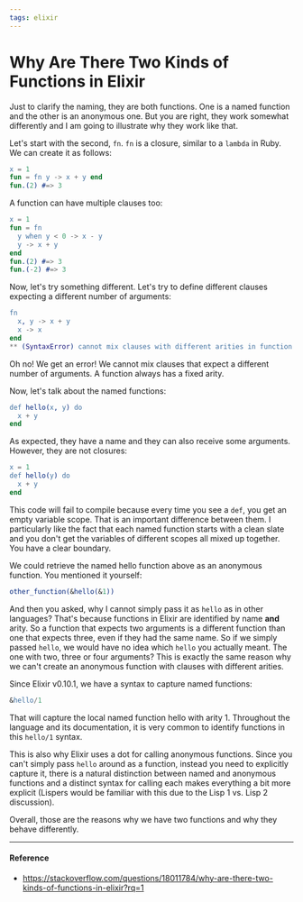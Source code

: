 ```yaml
---
tags: elixir
---
```


# Why Are There Two Kinds of Functions in Elixir

Just to clarify the naming, they are both functions. One is a named function and the other is an anonymous one. But you are right, they work somewhat differently and I am going to illustrate why they work like that.

Let's start with the second, `fn`. `fn` is a closure, similar to a `lambda` in Ruby. We can create it as follows:

```erlang
x = 1
fun = fn y -> x + y end
fun.(2) #=> 3
```

A function can have multiple clauses too:

```erlang
x = 1
fun = fn
  y when y < 0 -> x - y
  y -> x + y
end
fun.(2) #=> 3
fun.(-2) #=> 3
```

Now, let's try something different. Let's try to define different clauses expecting a different number of arguments:

```erlang
fn
  x, y -> x + y
  x -> x
end
** (SyntaxError) cannot mix clauses with different arities in function definition
```

Oh no! We get an error! We cannot mix clauses that expect a different number of arguments. A function always has a fixed arity.

Now, let's talk about the named functions:

```erlang
def hello(x, y) do
  x + y
end
```

As expected, they have a name and they can also receive some arguments. However, they are not closures:

```erlang
x = 1
def hello(y) do
  x + y
end
```

This code will fail to compile because every time you see a `def`, you get an empty variable scope. That is an important difference between them. I particularly like the fact that each named function starts with a clean slate and you don't get the variables of different scopes all mixed up together. You have a clear boundary.

We could retrieve the named hello function above as an anonymous function. You mentioned it yourself:

```erlang
other_function(&hello(&1))
```

And then you asked, why I cannot simply pass it as `hello` as in other languages? That's because functions in Elixir are identified by name **and** arity. So a function that expects two arguments is a different function than one that expects three, even if they had the same name. So if we simply passed `hello`, we would have no idea which `hello` you actually meant. The one with two, three or four arguments? This is exactly the same reason why we can't create an anonymous function with clauses with different arities.

Since Elixir v0.10.1, we have a syntax to capture named functions:

```erlang
&hello/1
```

That will capture the local named function hello with arity 1. Throughout the language and its documentation, it is very common to identify functions in this `hello/1` syntax.

This is also why Elixir uses a dot for calling anonymous functions. Since you can't simply pass `hello` around as a function, instead you need to explicitly capture it, there is a natural distinction between named and anonymous functions and a distinct syntax for calling each makes everything a bit more explicit (Lispers would be familiar with this due to the Lisp 1 vs. Lisp 2 discussion).

Overall, those are the reasons why we have two functions and why they behave differently.

---

#### Reference

- https://stackoverflow.com/questions/18011784/why-are-there-two-kinds-of-functions-in-elixir?rq=1